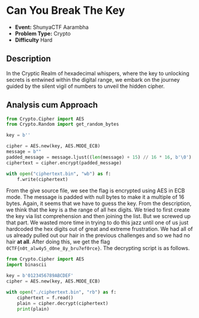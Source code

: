 # Can You Break The Key

- **Event:** ShunyaCTF Aarambha
- **Problem Type:** Crypto
- **Difficulty** Hard

## Description
In the Cryptic Realm of hexadecimal whispers, where the key to unlocking secrets is entwined within the digital range, we embark on the journey guided by the silent vigil of numbers to unveil the hidden cipher.

## Analysis cum Approach
```python
from Crypto.Cipher import AES
from Crypto.Random import get_random_bytes

key = b''

cipher = AES.new(key, AES.MODE_ECB)
message = b""
padded_message = message.ljust((len(message) + 15) // 16 * 16, b'\0')
ciphertext = cipher.encrypt(padded_message)

with open("ciphertext.bin", "wb") as f:
    f.write(ciphertext)
```
From the give source file, we see the flag is encrypted using AES in ECB mode. 
The message is padded with null bytes to make it a multiple of 16 bytes.
Again, it seems that we have to guess the key. From the description, we think that the key is a the range of all hex digits. We tried to first create the key via list comprehension and then joining the list. But we screwed up that part. We wasted more time in trying to do  this jazz until one of us just hardcoded the hex digits out of great and extreme frustration. We had all of us already pulled out our hair in the previous challenges and so we had no hair **at all**. After doing this, we get the flag `0CTF{n0t_alw4y5_d0ne_8y_bru7ef0rce}`. The decrypting script is as follows.

```python 
from Crypto.Cipher import AES
import binascii

key = b'0123456789ABCDEF'
cipher = AES.new(key, AES.MODE_ECB)

with open("./ciphertext.bin", "rb") as f:
    ciphertext = f.read()
    plain = cipher.decrypt(ciphertext)
    print(plain)
```